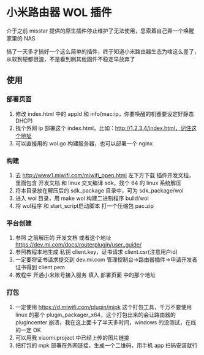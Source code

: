 # 小米路由器 WOL 插件

介于之前 misstar 提供的原生插件停止维护了无法使用，思索着自己弄一个唤醒家里的 NAS 

搞了一天多才搞好一个这么简单的插件，终于知道小米路由器生态为啥这么差了，从软到硬都很渣，不是看到刷其他固件不稳定早放弃了

## 使用

### 部署页面
1. 修改 index.html 中的 appId 和 info(mac:ip，你要唤醒的机器要设定好静态 DHCP)
2. 找个外网 ip 部署这个 index.html，比如：http://1.2.3.4/index.html，记住这个地址
3. 可以直接用的 wol.go 构建服务器，也可以部署一个 nginx

### 构建
1. 去 http://www1.miwifi.com/miwifi_open.html 左下方下载 插件开发文档，里面包含 开发文档 和 linux 交叉编译 sdk，找个 64 的 linux 系统解压
2. 将本目录放在解压后的 sdk_package 目录中，可为 sdk_package/wol
3. 进入 wol 目录，用 make wol 构建二进制程序 build/wol
4. 将 wol程序 和 start_script启动脚本 打一个压缩包 pac.zip

### 平台创建
1. 参照 之前解压的 开发文档 或者这个地址 https://dev.mi.com/docs/routerplugin/user_guide/
2. 参照教程本地生成 私钥 client.key，证书请求 client.csr(注意用户id)
3. 一定要将证书请求提交到 dev.mi.com 管理控制台->路由器插件->申请开发者证书得到 client.pem
4. 教程中 开通小米账号接入服务 填入 部署页面 中的那个地址

### 打包
1. 一定使用 https://d.miwifi.com/plugin/mipk 这个打包工具，千万不要使用 linux 的那个 plugin_packager_x64，这个打包出来的会让路由器的 plugincenter 崩溃，我在这上面卡了半天多时间，windows 的没测试，在线的一定 OK
2. 可以用我 xiaomi.project 中已经上传的图片链接
3. 把打包的 mpk 部署在外网链接，生成一个二维码，用手机 app 扫码安装就行
